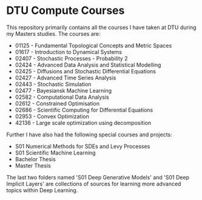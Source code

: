 # DTU Compute Courses
This repository primarily contains all the courses I have taken at DTU during my Masters studies. The courses are:
* 01125 - Fundamental Topological Concepts and Metric Spaces
* 01617 - Introduction to Dynamical Systems
* 02407 - Stochastic Processes - Probability 2
* 02424 - Advanced Data Analysis and Statistical Modelling
* 02425 - Diffusions and Stochastic Differential Equations
* 02427 - Advanced Time Series Analysis
* 02443 - Stochastic Simulation
* 02477 - Bayesiansk Machine Learning
* 02582 - Computational Data Analysis
* 02612 - Constrained Optimisation
* 02686 - Scientific Computing for Differential Equations
* 02953 - Convex Optimization
* 42136 - Large scale optimization using decomposition

Further I have also had the following special courses and projects:
* S01 Numerical Methods for SDEs and Levy Processes
* S01 Scientific Machine Learning
* Bachelor Thesis
* Master Thesis

The last two folders named 'S01 Deep Generative Models' and 'S01 Deep Implicit Layers' are collections of sources for learning more advanced topics within Deep Learning. 
